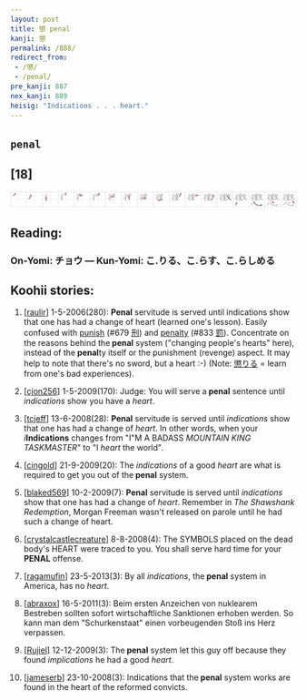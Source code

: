 ```yaml
---
layout: post
title: 懲 penal
kanji: 懲
permalink: /888/
redirect_from:
 - /懲/
 - /penal/
pre_kanji: 887
nex_kanji: 889
heisig: "Indications . . . heart."
---
```


## `penal`

## [18]

<div class="stroke"><img src="../images/E687B2.png" /></div>

## Reading:

### On-Yomi: チョウ &mdash; Kun-Yomi: こ.りる、こ.らす、こ.らしめる

## Koohii stories:

1) [<a href="http://kanji.koohii.com/profile/raulir">raulir</a>] 1-5-2006(280): <strong>Penal</strong> servitude is served until indications show that one has had a change of heart (learned one&#039;s lesson). Easily confused with <a href="../679">punish</a> <span class="index">(#679 <a href="http://jisho.org/kanji/details/刑">刑</a>)</span> and <a href="../833">penalty</a> <span class="index">(#833 <a href="http://jisho.org/kanji/details/罰">罰</a>)</span>. Concentrate on the reasons behind the<strong> penal</strong> system (&quot;changing people&#039;s hearts&quot; here), instead of the<strong> penal</strong>ty itself or the punishment (revenge) aspect. It may help to note that there&#039;s no sword, but a heart :-) (Note:   <a href="http://jisho.org/kanji/details/懲りる">懲りる</a>   = learn from one&#039;s bad experiences). 

2) [<a href="http://kanji.koohii.com/profile/cjon256">cjon256</a>] 1-5-2009(170): Judge: You will serve a<strong> penal</strong> sentence until <em>indications</em> show you have a <em>heart</em>. 

3) [<a href="http://kanji.koohii.com/profile/tcjeff">tcjeff</a>] 13-6-2008(28): <strong>Penal</strong> servitude is served until <em>indications</em> show that one has had a change of <em>heart</em>. In other words, when your <em>i</em><strong>Indications</strong> changes from &quot;I&quot;M A BADASS <em>MOUNTAIN KING TASKMASTER</em>&quot; to &quot;I <em>heart</em> the world&quot;. 

4) [<a href="http://kanji.koohii.com/profile/cingold">cingold</a>] 21-9-2009(20): The <em>indications</em> of a good <em>heart</em> are what is required to get you out of the<strong> penal</strong> system. 

5) [<a href="http://kanji.koohii.com/profile/blaked569">blaked569</a>] 10-2-2009(7): <strong>Penal</strong> servitude is served until <em>indications</em> show that one has had a change of <em>heart</em>. Remember in <em>The Shawshank Redemption</em>, Morgan Freeman wasn&#039;t released on parole until he had such a change of heart. 

6) [<a href="http://kanji.koohii.com/profile/crystalcastlecreature">crystalcastlecreature</a>] 8-8-2008(4): The SYMBOLS placed on the dead body&#039;s HEART were traced to you. You shall serve hard time for your<strong> PENAL</strong> offense. 

7) [<a href="http://kanji.koohii.com/profile/ragamufin">ragamufin</a>] 23-5-2013(3): By all <em>indications</em>, the<strong> penal</strong> system in America, has no <em>heart</em>. 

8) [<a href="http://kanji.koohii.com/profile/abraxox">abraxox</a>] 16-5-2011(3): Beim ersten Anzeichen von nuklearem Bestreben sollten sofort wirtschaftliche Sanktionen erhoben werden. So kann man dem &quot;Schurkenstaat&quot; einen vorbeugenden Stoß ins Herz verpassen. 

9) [<a href="http://kanji.koohii.com/profile/Rujiel">Rujiel</a>] 12-12-2009(3): The<strong> penal</strong> system let this guy off because they found <em>implications</em> he had a good <em>heart</em>. 

10) [<a href="http://kanji.koohii.com/profile/jameserb">jameserb</a>] 23-10-2008(3): Indications that the<strong> penal</strong> system works are found in the heart of the reformed convicts. 
